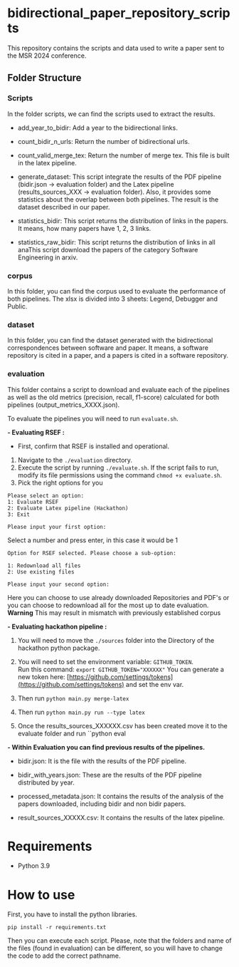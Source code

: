 
# bidirectional_paper_repository_scripts

This repository contains the scripts and data used to write a paper sent to the MSR 2024 conference.


## Folder Structure

### Scripts

In the folder scripts, we can find the scripts used to extract the results.

* add_year_to_bidir: Add a year to the bidirectional links.

* count_bidir_n_urls: Return the number of bidirectional urls.

* count_valid_merge_tex: Return the number of merge tex. This file is built in the latex pipeline.

* generate_dataset: This script integrate the results of the PDF pipeline (bidir.json -> evaluation folder) and the Latex pipeline (results_sources_XXX -> evaluation folder). Also, it provides some statistics about the overlap between both pipelines. The result is the dataset described in our paper.

* statistics_bidir: This script returns the distribution of links in the papers. It means, how many papers have 1, 2, 3 links.

* statistics_raw_bidir: This script returns the distribution of links in all anaThis script download the papers of the category Software Engineering in arxiv.

  

### corpus

  

In this folder, you can find the corpus used to evaluate the performance of both pipelines. The xlsx is divided into 3 sheets: Legend, Debugger and Public. 

  

### dataset

  

In this folder, you can find the dataset generated with the bidirectional correspondences between software and paper. It means, a software repository is cited in a paper, and a papers is cited in a software repository.

  

### evaluation

  

This folder contains a script to download and evaluate each of the pipelines as well as the old metrics (precision, recall, f1-score) calculated for both pipelines (output_metrics_XXXX.json).

To evaluate the pipelines you will need to run ``evaluate.sh``.

**- Evaluating RSEF :**  



- First, confirm that RSEF is installed and operational. 
1. Navigate to the `./evaluation` directory.
2. Execute the script by running `./evaluate.sh`. If the script fails to run, modify its file permissions using the command `chmod +x evaluate.sh`.
3. Pick the right options for you
``` 
Please select an option:
1: Evaluate RSEF
2: Evaluate Latex pipeline (Hackathon)
3: Exit

Please input your first option:
```
Select a number and press enter, in this case it would be 1
```
Option for RSEF selected. Please choose a sub-option:

1: Redownload all files
2: Use existing files

Please input your second option:
```
Here you can choose to use already downloaded Repositories and PDF's or you can choose to redownload all for the most up to date evaluation. **Warning** This may result in mismatch with previously established corpus

**- Evaluating hackathon pipeline :**  

1. You will need to move the `./sources` folder into the Directory of the hackathon python package.

2. You will need to set the environment variable: ``GITHUB_TOKEN``.   
Run this command: ``export GITHUB_TOKEN="XXXXXX"``
You can generate a new token here:  [https://github.com/settings/tokens](https://github.com/settings/tokens) and set the env var.

3. Then run ``python main.py merge-latex`` 
4. Then run ``python main.py run --type latex``
5. Once the results_sources_XXXXXX.csv has been created move it to the evaluate folder and run ``python eval



**- Within Evaluation you can find previous results of the pipelines.**

* bidir.json: It is the file with the results of the PDF pipeline.

* bidir_with_years.json: These are the results of the PDF pipeline distributed by year.

* processed_metadata.json: It contains the results of the analysis of the papers downloaded, including bidir and non bidir papers.

* result_sources_XXXXX.csv: It contains the results of the latex pipeline.

  

# Requirements

  

* Python 3.9

  

# How to use

  

First, you have to install the python libraries.

  

 `pip install -r requirements.txt`
  

Then you can execute each script. Please, note that the folders and name of the files (found in evaluation) can be different, so you will have to change the code to add the correct pathname.